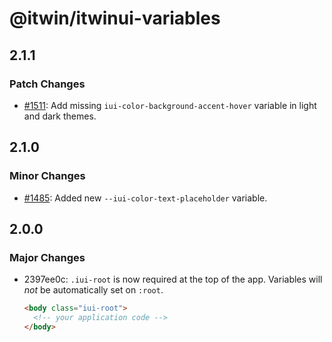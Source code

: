 # @itwin/itwinui-variables

## 2.1.1

### Patch Changes

- [#1511](https://github.com/iTwin/iTwinUI/pull/1511): Add missing `iui-color-background-accent-hover` variable in light and dark themes.

## 2.1.0

### Minor Changes

- [#1485](https://github.com/iTwin/iTwinUI/pull/1485): Added new `--iui-color-text-placeholder` variable.

## 2.0.0

### Major Changes

- 2397ee0c: `.iui-root` is now required at the top of the app. Variables will _not_ be automatically set on `:root`.

  ```html
  <body class="iui-root">
    <!-- your application code -->
  </body>
  ```
